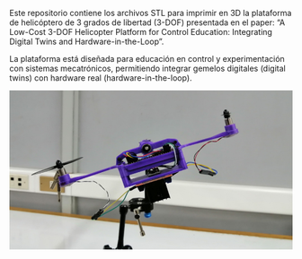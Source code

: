 Este repositorio contiene los archivos STL para imprimir en 3D la plataforma de helicóptero de 3 grados de libertad (3-DOF) presentada en el paper: “A Low-Cost 3-DOF Helicopter Platform for Control Education: Integrating Digital Twins and Hardware-in-the-Loop”.

La plataforma está diseñada para educación en control y experimentación con sistemas mecatrónicos, permitiendo integrar gemelos digitales (digital twins) con hardware real (hardware-in-the-loop).

![](img/front.png)
